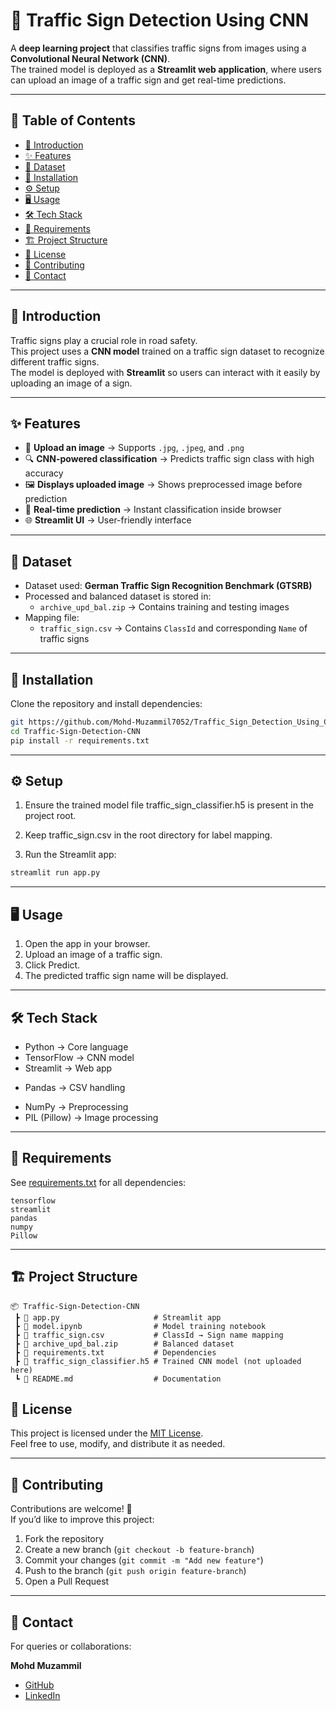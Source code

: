 # 🚦 Traffic Sign Detection Using CNN  

A **deep learning project** that classifies traffic signs from images using a **Convolutional Neural Network (CNN)**.  
The trained model is deployed as a **Streamlit web application**, where users can upload an image of a traffic sign and get real-time predictions.  

---

## 📑 Table of Contents  

- [📖 Introduction](#-introduction)  
- [✨ Features](#-features)  
- [📂 Dataset](#-dataset)  
- [🚀 Installation](#-installation)  
- [⚙️ Setup](#️-setup)  
- [🖥️ Usage](#️-usage)  
- [🛠️ Tech Stack](#-tech-stack)  
- [📌 Requirements](#-requirements)  
- [🏗️ Project Structure](#️-project-structure)  
- [📄 License](#-license)  
- [🤝 Contributing](#-contributing)  
- [📧 Contact](#-contact)  

---

## 📖 Introduction  

Traffic signs play a crucial role in road safety.  
This project uses a **CNN model** trained on a traffic sign dataset to recognize different traffic signs.  
The model is deployed with **Streamlit** so users can interact with it easily by uploading an image of a sign.  

---

## ✨ Features  

- 📸 **Upload an image** → Supports `.jpg`, `.jpeg`, and `.png`  
- 🔍 **CNN-powered classification** → Predicts traffic sign class with high accuracy  
- 🖼️ **Displays uploaded image** → Shows preprocessed image before prediction  
- 🚀 **Real-time prediction** → Instant classification inside browser  
- 🌐 **Streamlit UI** → User-friendly interface  

---

## 📂 Dataset  

- Dataset used: **German Traffic Sign Recognition Benchmark (GTSRB)**  
- Processed and balanced dataset is stored in:  
  - `archive_upd_bal.zip` → Contains training and testing images  
- Mapping file:  
  - `traffic_sign.csv` → Contains `ClassId` and corresponding `Name` of traffic signs  

---

## 🚀 Installation  

Clone the repository and install dependencies:  

```bash
git https://github.com/Mohd-Muzammil7052/Traffic_Sign_Detection_Using_CNN.git
cd Traffic-Sign-Detection-CNN
pip install -r requirements.txt
```
---

## ⚙️ Setup

1. Ensure the trained model file traffic_sign_classifier.h5 is present in the project root.

2. Keep traffic_sign.csv in the root directory for label mapping.

3. Run the Streamlit app:

```bash
streamlit run app.py
```

---

## 🖥️ Usage

1. Open the app in your browser.
2. Upload an image of a traffic sign.
3. Click Predict.
4. The predicted traffic sign name will be displayed.
---

## 🛠️ Tech Stack

* Python → Core language
* TensorFlow → CNN model
* Streamlit → Web app
+ Pandas → CSV handling
* NumPy → Preprocessing
* PIL (Pillow) → Image processing

---

## 📌 Requirements

See [requirements.txt](https://github.com/Mohd-Muzammil7052/Traffic_Sign_Detection_Using_CNN/blob/main/requirements.txt) for all dependencies:

```text
tensorflow
streamlit
pandas
numpy
Pillow
```

---

## 🏗️ Project Structure  

```text
📦 Traffic-Sign-Detection-CNN
 ┣ 📜 app.py                     # Streamlit app
 ┣ 📜 model.ipynb                # Model training notebook
 ┣ 📜 traffic_sign.csv           # ClassId → Sign name mapping
 ┣ 📜 archive_upd_bal.zip        # Balanced dataset
 ┣ 📜 requirements.txt           # Dependencies
 ┣ 📜 traffic_sign_classifier.h5 # Trained CNN model (not uploaded here)
 ┗ 📜 README.md                  # Documentation
```

## 📄 License  

This project is licensed under the [MIT License](https://opensource.org/license/mit).  
Feel free to use, modify, and distribute it as needed.

---

## 🤝 Contributing  

Contributions are welcome! 🎉  
If you’d like to improve this project:  

1. Fork the repository  
2. Create a new branch (`git checkout -b feature-branch`)  
3. Commit your changes (`git commit -m "Add new feature"`)  
4. Push to the branch (`git push origin feature-branch`)  
5. Open a Pull Request  

---

## 📧 Contact  

For queries or collaborations:  

**Mohd Muzammil**  
- [GitHub](https://github.com/Mohd-Muzammil7052)  
- [LinkedIn](https://www.linkedin.com/in/mohd-muzammil-109044290/) 
